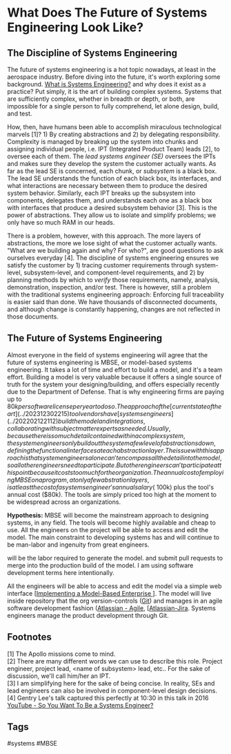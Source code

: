# What Does The Future of Systems Engineering Look Like?

## The Discipline of Systems Engineering
The future of systems engineering is a hot topic nowadays, at least in the aerospace industry. Before diving into the future, it's worth exploring some background. [What is Systems Engineering?](../202201080221) and why does it exist as a practice? Put simply, it is the art of building complex systems. Systems that are sufficiently complex, whether in breadth or depth, or both, are impossible for a single person to fully comprehend, let alone design, build, and test.  

How, then, have humans been able to accomplish miraculous technological marvels [1]? 1) By creating abstractions and 2) by delegating responsibility. Complexity is managed by breaking up the system into chunks and assigning individual people, i.e. IPT (Integrated Product Team) leads [2], to oversee each of them. The *lead systems engineer (SE)* oversees the IPTs and makes sure they develop the system the customer actually wants. As far as the lead SE is concerned, each chunk, or *subsystem* is a black box. The lead SE understands the function of each black box, its interfaces, and what interactions are necessary between them to produce the desired system behavior. Similarly, each IPT breaks up the subsystem into components, delegates them, and understands each one as a black box with interfaces that produce a desired subsystem behavior [3]. This is the power of abstractions. They allow us to isolate and simplify problems; we only have so much RAM in our heads.  

There is a problem, however, with this approach. The more layers of abstractions, the more we lose sight of what the customer actually wants. "What are we building again and why? For who?", are good questions to ask ourselves everyday [4]. The discipline of systems engineering ensures we satisfy the customer by 1) tracing customer requirements through system-level, subsystem-level, and component-level requirements, and 2) by planning methods by which to *verify* those requirements, namely, analysis, demonstration, inspection, and/or test. There is however, still a problem with the traditional systems engineering approach: Enforcing full traceability is easier said than done. We have thousands of disconnected documents, and although change is constantly happening, changes are not reflected in those documents.  

## The Future of Systems Engineering
Almost everyone in the field of systems engineering will agree that the future of systems engineering is MBSE, or model-based systems engineering. 
It takes a lot of time and effort to build a model, and it's a team effort. Building a model is very valuable because it offers a single source of truth for the system your designing/building, and offers especially recently due to the Department of Defense. That is why engineering firms are paying up to $80k per software license per year to do so. The approach of the [current state of the art](../202312302215) tool vendors have [systems engineers](../202202122112) build the model and integrations, collaborating with subject matter experts as needed. Usually, because there is so much detail contained within a complex system, the system engineers only build out the system a few level of abstractions down, defining the functional interfaces at each abstraction layer.   
The issue with this approach is that system engineers alone can't encompass all the detail into the model, so all other engineers need to participate. But other engineers can't participate at this point because it costs too much for the organization. The annual cost of employing MBSE on a program, at only a few abstration layers, is at least the cost of a systems engineer's annual salary (~$100k) plus the tool's annual cost ($80k). The tools are simply priced too high at the moment to be widespread across an organizations.  


**Hypothesis:**  MBSE will become the mainstream approach to designing systems, in any field. The tools will become highly available and cheap to use. All the engineers on the project will be able to access and edit the model. The main constraint to developing systems has and will continue to be man-labor and ingenuity from great engineers.  

will be the labor required to generate the model. and submit pull requests to merge into the production build of the model. I am using software development terms here intentionally.  

 All the engineers will be able to access and edit the model via a simple web interface [[Implementing a Model-Based Enterprise ](../202110032326)]. The model will live inside repository that the org version-controls ([Git](https://git-scm.com/)) and manages in an agile software development fashion ([Atlassian - Agile](https://www.atlassian.com/agile), [[Atlassian-Jira](https://www.atlassian.com/software/jira]). Systems engineers manage the product development through Git.  

## Footnotes
[1] The Apollo missions come to mind.  
[2] There are many different words we can use to describe this role. Project engineer, project lead, \<name of subsystem\> lead, etc.. For the sake of discussion, we'll call him/her an IPT.  
[3] I am simplifying here for the sake of being concise. In reality, SEs and lead engineers can also be involved in component-level design decisions.  
[4] Gentry Lee's talk captured this perfectly at 10:30 in this talk in 2016 [YouTube - So You Want To Be a Systems Engineer?](https://www.youtube.com/watch?v=E6U_Ap2bDaE)  

## Tags
#systems #MBSE
